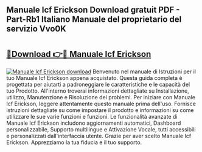 ## Manuale Icf Erickson Download gratuit PDF - Part-Rb1 Italiano Manuale del proprietario del servizio Vvo0K

# <h2><a href="http://df9zuml.blite.top/?on=Manuale+Icf+Erickson">🔗Download 👉🔴 Manuale Icf Erickson</a></h2>

[![Manuale Icf Erickson download](https://i.imgur.com/lujVjoI.png)](http://df9zuml.blite.top/?on=Manuale+Icf+Erickson)
Benvenuto nel manuale di Istruzioni per il tuo Manuale Icf Erickson appena acquistato. Questa guida completa è progettata per aiutarti a padroneggiare le caratteristiche e le capacità del tuo Prodotto. All'interno troverai informazioni dettagliate su Installazione, utilizzo, Manutenzione e Risoluzione dei problemi. Per iniziare con Manuale Icf Erickson, leggere attentamente questo manuale prima dell'uso. Fornisce istruzioni dettagliate su come impostare il prodotto e informazioni su come utilizzare le sue varie funzioni e funzioni. Le funzionalità avanzate di Manuale Icf Erickson includono aggiornamenti automatici, Dashboard personalizzabile, Supporto multilingue e Attivazione Vocale, tutti accessibili e personalizzati dall'interfaccia utente. Grazie per aver scelto Manuale Icf Erickson. Apprezziamo la tua fiducia e il tuo supporto.
